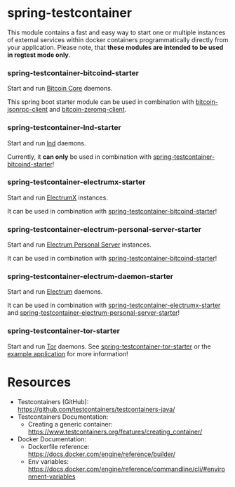 spring-testcontainer
===

This module contains a fast and easy way to start one or multiple instances of external services within 
docker containers programmatically directly from your application.
Please note, that **these modules are intended to be used in regtest mode only**.

### spring-testcontainer-bitcoind-starter
Start and run [Bitcoin Core](https://github.com/bitcoin/bitcoin) daemons.

This spring boot starter module can be used in combination with
[bitcoin-jsonrpc-client](#bitcoin-jsonrpc-client) and [bitcoin-zeromq-client](#bitcoin-zeromq-client).

### spring-testcontainer-lnd-starter
Start and run [lnd](https://github.com/LightningNetwork/lnd) daemons.

Currently, it **can only** be used in combination with [spring-testcontainer-bitcoind-starter](#spring-testcontainer-bitcoind-starter)!

### spring-testcontainer-electrumx-starter
Start and run [ElectrumX](https://github.com/spesmilo/electrumx) instances.

It can be used in combination with [spring-testcontainer-bitcoind-starter](#spring-testcontainer-bitcoind-starter)!

### spring-testcontainer-electrum-personal-server-starter
Start and run [Electrum Personal Server](https://github.com/chris-belcher/electrum-personal-server) instances.

It can be used in combination with [spring-testcontainer-bitcoind-starter](#spring-testcontainer-bitcoind-starter)!

### spring-testcontainer-electrum-daemon-starter
Start and run [Electrum](https://github.com/spesmilo/electrum) daemons. 

It can be used in combination with [spring-testcontainer-electrumx-starter](#spring-testcontainer-electrumx-starter)
and [spring-testcontainer-electrum-personal-server-starter](#spring-testcontainer-electrum-personal-server-starter)!

### spring-testcontainer-tor-starter
Start and run [Tor](https://www.torproject.org/) daemons. 
See [spring-testcontainer-tor-starter](spring-testcontainer/spring-testcontainer-tor-starter) or the
[example application](spring-testcontainer/spring-testcontainer-tor-example-application) for more information!

# Resources
- Testcontainers (GitHub): https://github.com/testcontainers/testcontainers-java/
- Testcontainers Documentation:
  - Creating a generic container: https://www.testcontainers.org/features/creating_container/
- Docker Documentation: 
  - Dockerfile reference: https://docs.docker.com/engine/reference/builder/
  - Env variables: https://docs.docker.com/engine/reference/commandline/cli/#environment-variables